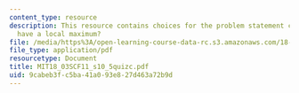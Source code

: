 ```yaml
---
content_type: resource
description: This resource contains choices for the problem statement can solutions
  have a local maximum?
file: /media/https%3A/open-learning-course-data-rc.s3.amazonaws.com/18-03sc-differential-equations-fall-2011/9cabeb3fc5ba41a093e827d463a72b9d_MIT18_03SCF11_s10_5quizc.pdf
file_type: application/pdf
resourcetype: Document
title: MIT18_03SCF11_s10_5quizc.pdf
uid: 9cabeb3f-c5ba-41a0-93e8-27d463a72b9d
---
```

